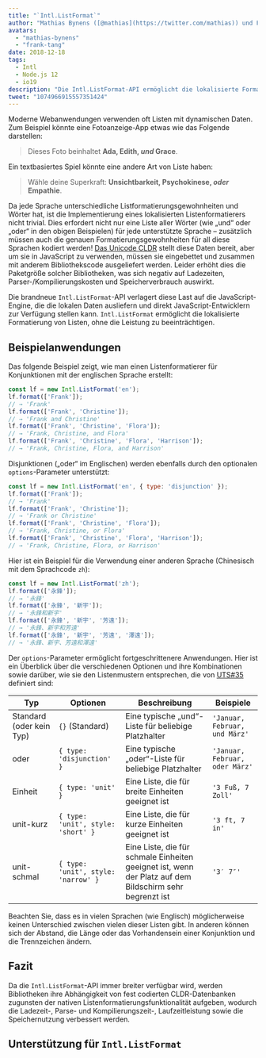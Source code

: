 ```yaml
---
title: "`Intl.ListFormat`"
author: "Mathias Bynens ([@mathias](https://twitter.com/mathias)) und Frank Yung-Fong Tang"
avatars: 
  - "mathias-bynens"
  - "frank-tang"
date: 2018-12-18
tags: 
  - Intl
  - Node.js 12
  - io19
description: "Die Intl.ListFormat-API ermöglicht die lokalisierte Formatierung von Listen, ohne die Leistung zu beeinträchtigen."
tweet: "1074966915557351424"
---
```

Moderne Webanwendungen verwenden oft Listen mit dynamischen Daten. Zum Beispiel könnte eine Fotoanzeige-App etwas wie das Folgende darstellen:

> Dieses Foto beinhaltet **Ada, Edith, _und_ Grace**.

Ein textbasiertes Spiel könnte eine andere Art von Liste haben:

> Wähle deine Superkraft: **Unsichtbarkeit, Psychokinese, _oder_ Empathie**.

Da jede Sprache unterschiedliche Listformatierungsgewohnheiten und Wörter hat, ist die Implementierung eines lokalisierten Listenformatierers nicht trivial. Dies erfordert nicht nur eine Liste aller Wörter (wie „und“ oder „oder“ in den obigen Beispielen) für jede unterstützte Sprache – zusätzlich müssen auch die genauen Formatierungsgewohnheiten für all diese Sprachen kodiert werden! [Das Unicode CLDR](http://cldr.unicode.org/translation/lists) stellt diese Daten bereit, aber um sie in JavaScript zu verwenden, müssen sie eingebettet und zusammen mit anderem Bibliothekscode ausgeliefert werden. Leider erhöht dies die Paketgröße solcher Bibliotheken, was sich negativ auf Ladezeiten, Parser-/Kompilierungskosten und Speicherverbrauch auswirkt.

<!--truncate-->
Die brandneue `Intl.ListFormat`-API verlagert diese Last auf die JavaScript-Engine, die die lokalen Daten ausliefern und direkt JavaScript-Entwicklern zur Verfügung stellen kann. `Intl.ListFormat` ermöglicht die lokalisierte Formatierung von Listen, ohne die Leistung zu beeinträchtigen.

## Beispielanwendungen

Das folgende Beispiel zeigt, wie man einen Listenformatierer für Konjunktionen mit der englischen Sprache erstellt:

```js
const lf = new Intl.ListFormat('en');
lf.format(['Frank']);
// → 'Frank'
lf.format(['Frank', 'Christine']);
// → 'Frank and Christine'
lf.format(['Frank', 'Christine', 'Flora']);
// → 'Frank, Christine, and Flora'
lf.format(['Frank', 'Christine', 'Flora', 'Harrison']);
// → 'Frank, Christine, Flora, and Harrison'
```

Disjunktionen („oder“ im Englischen) werden ebenfalls durch den optionalen `options`-Parameter unterstützt:

```js
const lf = new Intl.ListFormat('en', { type: 'disjunction' });
lf.format(['Frank']);
// → 'Frank'
lf.format(['Frank', 'Christine']);
// → 'Frank or Christine'
lf.format(['Frank', 'Christine', 'Flora']);
// → 'Frank, Christine, or Flora'
lf.format(['Frank', 'Christine', 'Flora', 'Harrison']);
// → 'Frank, Christine, Flora, or Harrison'
```

Hier ist ein Beispiel für die Verwendung einer anderen Sprache (Chinesisch mit dem Sprachcode `zh`):

```js
const lf = new Intl.ListFormat('zh');
lf.format(['永鋒']);
// → '永鋒'
lf.format(['永鋒', '新宇']);
// → '永鋒和新宇'
lf.format(['永鋒', '新宇', '芳遠']);
// → '永鋒、新宇和芳遠'
lf.format(['永鋒', '新宇', '芳遠', '澤遠']);
// → '永鋒、新宇、芳遠和澤遠'
```

Der `options`-Parameter ermöglicht fortgeschrittenere Anwendungen. Hier ist ein Überblick über die verschiedenen Optionen und ihre Kombinationen sowie darüber, wie sie den Listenmustern entsprechen, die von [UTS#35](https://unicode.org/reports/tr35/tr35-general.html#ListPatterns) definiert sind:


| Typ                   | Optionen                                    | Beschreibung                                                                                     | Beispiele                         |
| --------------------- | ----------------------------------------- | ----------------------------------------------------------------------------------------------- | -------------------------------- |
| Standard (oder kein Typ) | `{}` (Standard)                            | Eine typische „und“-Liste für beliebige Platzhalter                                             | `'Januar, Februar, und März'` |
| oder                 | `{ type: 'disjunction' }`                 | Eine typische „oder“-Liste für beliebige Platzhalter                                            | `'Januar, Februar, oder März'` |
| Einheit              | `{ type: 'unit' }`                        | Eine Liste, die für breite Einheiten geeignet ist                                                | `'3 Fuß, 7 Zoll'`                |
| unit-kurz            | `{ type: 'unit', style: 'short' }`        | Eine Liste, die für kurze Einheiten geeignet ist                                                 | `'3 ft, 7 in'`                   |
| unit-schmal          | `{ type: 'unit', style: 'narrow' }`       | Eine Liste, die für schmale Einheiten geeignet ist, wenn der Platz auf dem Bildschirm sehr begrenzt ist  | `'3′ 7″'`                        |


Beachten Sie, dass es in vielen Sprachen (wie Englisch) möglicherweise keinen Unterschied zwischen vielen dieser Listen gibt. In anderen können sich der Abstand, die Länge oder das Vorhandensein einer Konjunktion und die Trennzeichen ändern.

## Fazit

Da die `Intl.ListFormat`-API immer breiter verfügbar wird, werden Bibliotheken ihre Abhängigkeit von fest codierten CLDR-Datenbanken zugunsten der nativen Listenformatierungsfunktionalität aufgeben, wodurch die Ladezeit-, Parse- und Kompilierungszeit-, Laufzeitleistung sowie die Speichernutzung verbessert werden.

## Unterstützung für `Intl.ListFormat`

<feature-support chrome="72 /blog/v8-release-72#intl.listformat"
                 firefox="nicht unterstützt"
                 safari="nicht unterstützt"
                 nodejs="12 https://twitter.com/mathias/status/1120700101637353473"
                 babel="nicht unterstützt"></feature-support>

